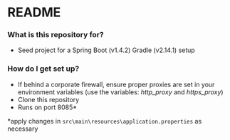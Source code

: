 # README #

### What is this repository for? ###

* Seed project for a Spring Boot (v1.4.2) Gradle (v2.14.1) setup

### How do I get set up? ###

* If behind a corporate firewall, ensure proper proxies are set in your environment variables (use the variables: *http_proxy* and *https_proxy*)
* Clone this repository
* Runs on port 8085\*

\*apply changes in `src\main\resources\application.properties` as necessary
